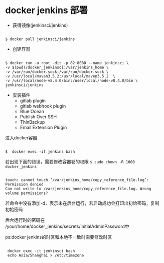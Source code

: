 # docker jenkins 部署

* 获得镜像(jenkinsci/jenkins)
<pre><code>
$ docker pull jenkinsci/jenkins
</code></pre>
* 创建容器
<pre><code>
$ docker run -u root -dit -p 82:8080 --name jenkinsci \
-v $(pwd)/docker_jenkinsci:/var/jenkins_home \
-v /var/run/docker.sock:/var/run/docker.sock \
-v /usr/local/maven3.5.2:/usr/local/maven3.5.2  \
-v /usr/local/node-v8.4.0/bin:/user/local/node-v8.4.0/bin \
jenkinsci/jenkins
</code></pre>
* 安装插件
	* gitlab plugin
	* gitlab webhook plugin
    * Blue Ocean
    * Publish Over SSH
    * ThinBackup
    * Email Extension Plugin



进入docker容器
<pre><code>
$  docker exec -it jenkins bash
</code></pre>
若出现下面的错误，需要修改容器卷的权限 `$ sudo chown -R 1000 docker_jenkins`
<pre><code>
touch: cannot touch ‘/var/jenkins_home/copy_reference_file.log’: Permission denied
Can not write to /var/jenkins_home/copy_reference_file.log. Wrong volume permissions?
</code></pre>
若命令中没有添加-d，表示未在后台运行，若启动成功会打印出初始密码，复制初始密码

后台运行时的密码在 /your/home/docker_jenkins/secrets/initialAdminPassword中


ps:docker jenkins的时区和本地不一致时需要修改时区
<pre><code>
 docker exec -it jenkinsci bash
 echo Asia/Shanghai > /etc/timezone 
 </code></pre>